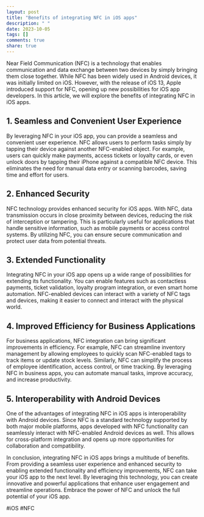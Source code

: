 ```yaml
---
layout: post
title: "Benefits of integrating NFC in iOS apps"
description: " "
date: 2023-10-05
tags: []
comments: true
share: true
---
```


Near Field Communication (NFC) is a technology that enables communication and data exchange between two devices by simply bringing them close together. While NFC has been widely used in Android devices, it was initially limited on iOS. However, with the release of iOS 13, Apple introduced support for NFC, opening up new possibilities for iOS app developers. In this article, we will explore the benefits of integrating NFC in iOS apps.

## 1. Seamless and Convenient User Experience

By leveraging NFC in your iOS app, you can provide a seamless and convenient user experience. NFC allows users to perform tasks simply by tapping their device against another NFC-enabled object. For example, users can quickly make payments, access tickets or loyalty cards, or even unlock doors by tapping their iPhone against a compatible NFC device. This eliminates the need for manual data entry or scanning barcodes, saving time and effort for users.

## 2. Enhanced Security

NFC technology provides enhanced security for iOS apps. With NFC, data transmission occurs in close proximity between devices, reducing the risk of interception or tampering. This is particularly useful for applications that handle sensitive information, such as mobile payments or access control systems. By utilizing NFC, you can ensure secure communication and protect user data from potential threats.

## 3. Extended Functionality

Integrating NFC in your iOS app opens up a wide range of possibilities for extending its functionality. You can enable features such as contactless payments, ticket validation, loyalty program integration, or even smart home automation. NFC-enabled devices can interact with a variety of NFC tags and devices, making it easier to connect and interact with the physical world.

## 4. Improved Efficiency for Business Applications

For business applications, NFC integration can bring significant improvements in efficiency. For example, NFC can streamline inventory management by allowing employees to quickly scan NFC-enabled tags to track items or update stock levels. Similarly, NFC can simplify the process of employee identification, access control, or time tracking. By leveraging NFC in business apps, you can automate manual tasks, improve accuracy, and increase productivity.

## 5. Interoperability with Android Devices

One of the advantages of integrating NFC in iOS apps is interoperability with Android devices. Since NFC is a standard technology supported by both major mobile platforms, apps developed with NFC functionality can seamlessly interact with NFC-enabled Android devices as well. This allows for cross-platform integration and opens up more opportunities for collaboration and compatibility.

In conclusion, integrating NFC in iOS apps brings a multitude of benefits. From providing a seamless user experience and enhanced security to enabling extended functionality and efficiency improvements, NFC can take your iOS app to the next level. By leveraging this technology, you can create innovative and powerful applications that enhance user engagement and streamline operations. Embrace the power of NFC and unlock the full potential of your iOS app.

\#iOS #NFC
